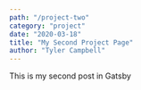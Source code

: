 ```yaml
---
path: "/project-two"
category: "project"
date: "2020-03-18"
title: "My Second Project Page"
author: "Tyler Campbell"
---
```


This is my second post in Gatsby
